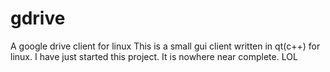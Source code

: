 # gdrive
A google drive client for linux
This is a small gui client written in qt(c++) for linux.
I have just started this project. It is nowhere near complete. LOL
